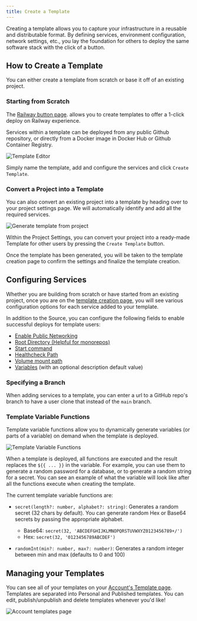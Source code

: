 ```yaml
---
title: Create a Template
---
```


Creating a template allows you to capture your infrastructure in a reusable and distributable format.  By defining services, environment configuration, network settings, etc., you lay the foundation for others to deploy the same software stack with the click of a button.

## How to Create a Template

You can either create a template from scratch or base it off of an existing project.

### Starting from Scratch

The <a href="https://railway.app/button" target="_blank">Railway button page</a>. allows you to create templates to offer a 1-click deploy on Railway experience.

Services within a template can be deployed from any public Github repository, or directly from a Docker image in Docker Hub or Github Container Registry.

<Image src="https://res.cloudinary.com/railway/image/upload/v1656470421/docs/template-editor_khw8n6.png"
alt="Template Editor"
layout="intrinsic"
width={1218} height={1120} quality={80} />

Simply name the template, add and configure the services and click `Create Template`.

### Convert a Project into a Template

You can also convert an existing project into a template by heading over to your project settings page. We will automatically identify and add all the required services.

<Image
src="https://res.cloudinary.com/railway/image/upload/v1680277820/CleanShot_2023-03-31_at_19.47.55_2x_yvr9hb.png"
alt="Generate template from project"
layout="intrinsic"
width={1599}
height={899}
quality={80}
/>

Within the Project Settings, you can convert your project into a ready-made Template for other users by pressing the `Create Template` button.

Once the template has been generated, you will be taken to the template creation page to confirm the settings and finalize the template creation.

## Configuring Services

Whether you are building from scratch or have started from an existing project, once you are on the <a href="https://railway.app/button" target="_blank">template creation page</a>, you will see various configuration options for each service added to your template.

In addition to the Source, you can configure the following fields to enable successful deploys for template users:

- [Enable Public Networking](/guides/public-networking)
- [Root Directory (Helpful for monorepos)](/guides/monorepo)
- [Start command](/guides/start-command)
- [Healthcheck Path](/guides/healthchecks-and-restarts#configure-healthcheck-endpoint)
- [Volume mount path](/guides/volumes)
- [Variables](/guides/variables) (with an optional description default value)

### Specifying a Branch

When adding services to a template, you can enter a url to a GitHub repo's branch to have a user clone that instead of the `main` branch.

### Template Variable Functions

Template variable functions allow you to dynamically generate variables (or parts of a variable) on demand when the template is deployed.

<Image src="https://res.cloudinary.com/railway/image/upload/v1690581532/docs/screenshot-2023-07-28-15.31.42_tjgp1e.png"
alt="Template Variable Functions"
layout="intrinsic"
width={624} height={497} quality={100} />

When a template is deployed, all functions are executed and the result replaces the `${{ ... }}` in the variable. For example, you can use them to generate a random password for a database, or to generate a random string for a secret. You can see an example of what the variable will look like after all the functions execute when creating the template.

The current template variable functions are:

- `secret(length?: number, alphabet?: string)`: Generates a random secret (32 chars by default).  You can generate random Hex or Base64 secrets by passing the appropriate alphabet.
    
    - Base64: `secret(32, 'ABCDEFGHIJKLMNOPQRSTUVWXYZ0123456789+/')`
    - Hex: `secret(32, '0123456789ABCDEF')`

- `randomInt(min?: number, max?: number)`: Generates a random integer between min and max (defaults to 0 and 100)

## Managing your Templates

You can see all of your templates on your <a href="https://railway.app/account/templates" target="_blank">Account's Template page</a>. Templates are separated into Personal and Published templates. You can edit, publish/unpublish and delete templates whenever you'd like!

<Image src="https://res.cloudinary.com/railway/image/upload/v1680281548/CleanShot_2023-03-31_at_20.51.43_2x_j8a83x.png"
 alt="Account templates page"
 layout="intrinsic"
 height={3080}
 width={3100}
 quality={80}
/>

